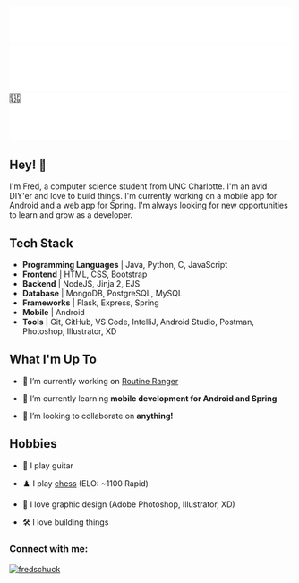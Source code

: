 <div align="center">
  <img src="git_headerGradient.svg" alt="Fred Schuck" />
  <img src="bubbles.svg" alt="Fred Schuck" />
  <img src="fish.svg" alt="Fred Schuck" />
</div>


## Hey! 👋
I'm Fred, a computer science student from UNC Charlotte. I'm an avid DIY'er and love to build things. I'm currently working on a mobile app for Android and a web app for Spring. I'm always looking for new opportunities to learn and grow as a developer.


## Tech Stack
- **Programming Languages** | Java, Python, C, JavaScript
- **Frontend** |  HTML, CSS, Bootstrap
- **Backend** | NodeJS, Jinja 2, EJS
- **Database** | MongoDB, PostgreSQL, MySQL
- **Frameworks** | Flask, Express, Spring
- **Mobile** | Android
- **Tools** | Git, GitHub, VS Code, IntelliJ, Android Studio, Postman, Photoshop, Illustrator, XD

## What I'm Up To
- 🔭 I’m currently working on [Routine Ranger](https://github.com/fredschuck/workout_app)

- 🌱 I’m currently learning **mobile development for Android and Spring**

- 👯 I’m looking to collaborate on **anything!**

## Hobbies
- 🎸 I play guitar

- ♟️ I play [chess](https://www.chess.com/member/technofunkwizard)  (ELO: ~1100 Rapid)

- 🎨 I love graphic design (Adobe Photoshop, Illustrator, XD)

- 🛠️ I love building things 

<h3 align="left">Connect with me:</h3>
<p align="left">
<a href="https://linkedin.com/in/fredschuck" target="blank"><img align="center" src="https://raw.githubusercontent.com/rahuldkjain/github-profile-readme-generator/master/src/images/icons/Social/linked-in-alt.svg" alt="fredschuck" height="30" width="40" /></a>
</p>